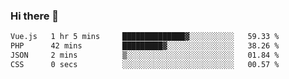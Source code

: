 ### Hi there 👋

<!--START_SECTION:waka-->

```txt
Vue.js   1 hr 5 mins     ██████████████▓░░░░░░░░░░   59.33 %
PHP      42 mins         █████████▓░░░░░░░░░░░░░░░   38.26 %
JSON     2 mins          ▒░░░░░░░░░░░░░░░░░░░░░░░░   01.84 %
CSS      0 secs          ░░░░░░░░░░░░░░░░░░░░░░░░░   00.57 %
```

<!--END_SECTION:waka-->

<!--
**Jonas-VanHaeken/Jonas-VanHaeken** is a ✨ _special_ ✨ repository because its `README.md` (this file) appears on your GitHub profile.

Here are some ideas to get you started:

- 🔭 I’m currently working on ...
- 🌱 I’m currently learning ...
- 👯 I’m looking to collaborate on ...
- 🤔 I’m looking for help with ...
- 💬 Ask me about ...
- 📫 How to reach me: ...
- 😄 Pronouns: ...
- ⚡ Fun fact: ...
-->

